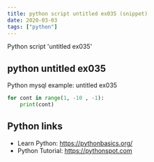 ```yaml
---
title: python script untitled ex035 (snippet)
date: 2020-03-03
tags: ["python"]
---
```

Python script 'untitled ex035'


## python untitled ex035

Python mysql example: untitled ex035

```python
for cont in range(1, -10 , -1):
    print(cont)


```

## Python links

- Learn Python: https://pythonbasics.org/
- Python Tutorial: https://pythonspot.com
